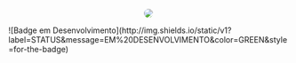 <p align="center">
<img style="border-radius: 15px;" src="https://i.imgur.com/VBJRTWK.png alt="Alura Plus">
</p>
![Badge em Desenvolvimento](http://img.shields.io/static/v1?label=STATUS&message=EM%20DESENVOLVIMENTO&color=GREEN&style=for-the-badge)

